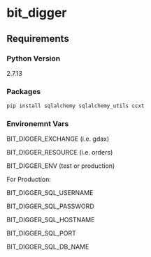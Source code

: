 # bit_digger

## Requirements

### Python Version

2.7.13

### Packages

```bash
pip install sqlalchemy sqlalchemy_utils ccxt
```

### Environemnt Vars

BIT_DIGGER_EXCHANGE (i.e. gdax)

BIT_DIGGER_RESOURCE (i.e. orders)

BIT_DIGGER_ENV (test or production)


For Production:

BIT_DIGGER_SQL_USERNAME

BIT_DIGGER_SQL_PASSWORD

BIT_DIGGER_SQL_HOSTNAME

BIT_DIGGER_SQL_PORT

BIT_DIGGER_SQL_DB_NAME
